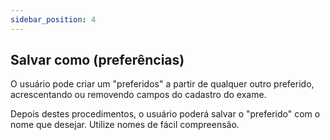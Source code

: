 ```yaml
---
sidebar_position: 4
---
```


## Salvar como (preferências)

O usuário pode criar um "preferidos" a partir de qualquer outro preferido, acrescentando ou removendo campos do cadastro do exame.

Depois destes procedimentos, o usuário poderá salvar o "preferido" com o nome que desejar. Utilize nomes de fácil compreensão.

